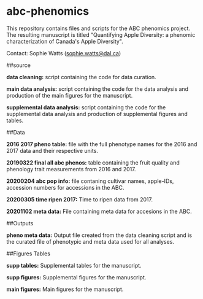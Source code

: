 # abc-phenomics

This repository contains files and scripts for the ABC phenomics project. The resulting manuscript is titled "Quantifying Apple Diversity: a phenomic characterization of Canada's Apple Diversity".

Contact: Sophie Watts (sophie.watts@dal.ca)


##source

**data cleaning:** script containing the code for data curation.

**main data analysis:** script containing the code for the data analysis and production of the main figures for the manuscript.

**supplemental data analysis:** script containing the code for the supplemental data analysis and production of supplemental figures and tables.


##Data

**2016 2017 pheno table:** file with the full phenotype names for the 2016 and 2017 data and their respective units.

**20190322 final all abc phenos:** table containing the fruit quality and phenology trait measurements from 2016 and 2017.

**20200204 abc pop info:** file contaning cultivar names, apple-IDs, accession numbers for accessions in the ABC.

**20200305 time ripen 2017:** Time to ripen data from 2017.

**20201102 meta data:** File containing meta data for accesions in the ABC.


##Outputs

**pheno meta data:** Output file created from the data cleaning script and is the curated file of phenotypic and meta data used for all analyses.

##Figures Tables

**supp tables:** Supplemental tables for the manuscript.

**supp figures:** Supplemental figures for the manuscript.

**main figures:** Main figures for the manuscript.